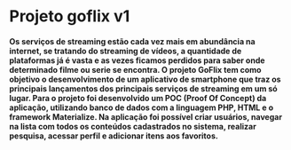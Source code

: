 # Projeto goflix v1

#### Os serviços de streaming estão cada vez mais em abundância na internet, se tratando do streaming de vídeos, a quantidade de plataformas já é vasta e as vezes ficamos perdidos para saber onde determinado filme ou serie se encontra. O projeto GoFlix tem como objetivo o desenvolvimento de um aplicativo de smartphone que traz os principais lançamentos dos principais serviços de streaming em um só lugar. Para o projeto foi desenvolvido um POC (Proof Of Concept) da aplicação, utilizando banco de dados com a linguagem PHP, HTML e o framework Materialize. Na aplicação foi possível criar usuários, navegar na lista com todos os conteúdos cadastrados no sistema, realizar pesquisa, acessar perfil e adicionar itens aos favoritos.
